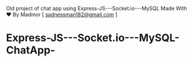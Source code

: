 Old project of chat app using Express-JS---Socket.io---MySQL
Made With ♥ By Madmor
[ sadnessman182@gmail.com ]
# Express-JS---Socket.io---MySQL-ChatApp-
